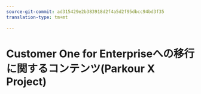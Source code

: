 ```yaml
---
source-git-commit: ad315429e2b383918d2f4a5d2f95dbcc94bd3f35
translation-type: tm+mt

---
```

# Customer One for Enterpriseへの移行に関するコンテンツ(Parkour X Project)
